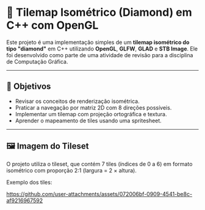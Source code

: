 # 🧊 Tilemap Isométrico (Diamond) em C++ com OpenGL

Este projeto é uma implementação simples de um **tilemap isométrico do tipo "diamond"** em C++ utilizando **OpenGL**, **GLFW**, **GLAD** e **STB Image**. Ele foi desenvolvido como parte de uma atividade de revisão para a disciplina de Computação Gráfica.

---

## 📌 Objetivos

- Revisar os conceitos de renderização isométrica.
- Praticar a navegação por matriz 2D com 8 direções possíveis.
- Implementar um tilemap com projeção ortográfica e textura.
- Aprender o mapeamento de tiles usando uma spritesheet.

---

## 🖼️ Imagem do Tileset

O projeto utiliza o tileset, que contém 7 tiles (índices de 0 a 6) em formato isométrico com proporção 2:1 (largura = 2 × altura).

Exemplo dos tiles:

https://github.com/user-attachments/assets/072006bf-0909-4541-be8c-af9216967592
